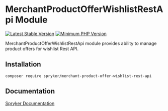 # MerchantProductOfferWishlistRestApi Module
[![Latest Stable Version](https://poser.pugx.org/spryker/merchant-product-offer-wishlist-rest-api/v/stable.svg)](https://packagist.org/packages/spryker/merchant-product-offer-wishlist-rest-api)
[![Minimum PHP Version](https://img.shields.io/badge/php-%3E%3D%208.0-8892BF.svg)](https://php.net/)

MerchantProductOfferWishlistRestApi module provides ability to manage product offers for wishlist Rest API.

## Installation

```
composer require spryker/merchant-product-offer-wishlist-rest-api
```

## Documentation

[Spryker Documentation](https://docs.spryker.com)

